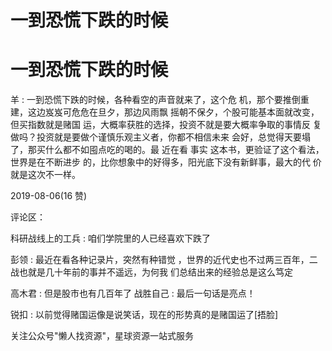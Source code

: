# 一到恐慌下跌的时候

# 一到恐慌下跌的时候

羊 : 一到恐慌下跌的时候，各种看空的声音就来了，这个危 机，那个要推倒重建，这边岌岌可危危在旦夕，那边风雨飘 摇朝不保夕，个股可能基本面就改变，但买指数就是赌国 运，大概率获胜的选择，投资不就是要大概率争取的事情反 复做吗？投资就是要做个谨慎乐观主义者，你都不相信未来 会好，总觉得天要塌了，那买什么都不如囤点吃的喝的。最 近在看 事实 这本书，更验证了这个看法，世界是在不断进步 的，比你想象中的好得多，阳光底下没有新鲜事，最大的代 价就是这次不一样。

2019-08-06(16 赞)

评论区：

科研战线上的工兵 : 咱们学院里的人已经喜欢下跌了

彭领 : 最近在看各种记录片，突然有种错觉 ，世界的近代史也不过两三百年，二战也就是几十年前的事并不遥远，为何我 们总结出来的经验总是这么笃定

高木君 : 但是股市也有几百年了 战胜自己 : 最后一句话是亮点！

锐扣 : 以前觉得赌国运像是说笑话，现在的形势真的是赌国运了[捂脸]

关注公众号"懒人找资源"，星球资源一站式服务
